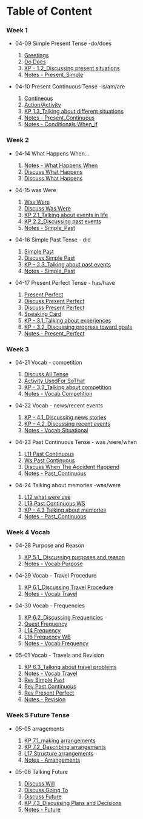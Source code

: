 # Table of Content

### Week 1
- 04-09 Simple Present Tense -do/does
    1. [Greetings](./class/04-09-01%20Greetings.pdf)
    2. [Do Does](./class/04-09-02%20Do%20Does.pdf)
    3. [KP - 1.2_Discussing present situations](./class/04-09-03%20U-2%20K.P%201.2.pdf)
    4. [Notes - Present_Simple](./notes/04-09-01%20do%20does.md)
    
- 04-10  Present Continuous Tense -is/am/are
    1. [Contineous](./class/04-10-01%20Continuous.pdf)
    2. [Action/Activity](./class/04-10-02%20action_activity.pdf)
    3. [KP 1.3_Talking about different situations](./class/04-10-03%20U-2%20KP%201.3.pdf)
    4. [Notes - Present_Continuous](./notes/04-10-01%20Present.md)
    5. [Notes - Conditionals When_if](./notes/04-10-02%20Conditionals.md)

### Week 2 
- 04-14 What Happens When...
    1. [Notes - What Happens When](./notes/04-14-01%20what_happens.md)
    2. [Discuss What Happens](./class/04-14-01%20what_happens.jpg)
    3. [Discuss What Happens](./class/04-14-02%20what_happens.pdf)

- 04-15 was Were
    1. [Was Were](./class/04-15-01%20was_were%20.pdf)
    2. [Discuss Was Were](./class/04-15-02%20was_were.jpg)
    3. [KP 2.1_Talking about events in life](./class/04-15-03%20U-2%20KP%202.1.pdf)
    4. [KP 2.2_Discussing past events](./class/04-15-04%20U-2%20KP%202.2.pdf)
    5. [Notes - Simple_Past](./notes/04-15-01%20SimplePast.md)
  
- 04-16 Simple Past Tense - did
    1. [Simple Past](./class/04-16-01%20SimplePast.pdf)
    2. [Discuss Simple Past](./class/04-16-02%20simple_past.jpg)
    3. [KP - 2.3_Talking about past events](./class/04-16-03%20U-2%20KP%202.3.pdf)
    4. [Notes - Simple_Past](./notes/04-16-01%20SimplePast.md)

- 04-17 Present Perfect Tense - has/have
    1. [Present Perfect](./class/04-17-01%20Present_Perfect.pdf)
    2. [Discuss Present Perfect](./class/04-17-02%20Present%20Perfect_Partner%20Discussion.pdf)
    3. [Discuss Present Perfect](./class/04-17-03%20pesresnt%20Perfect%20Discuss.jpg)
    4. [Speaking Card](./class/04-17-04%20pesresnt%20Perfect%20Speaking%20card.jpg)
    5. [KP - 3.1_Talking about experiences](./class/04-17-05%20U-3%20K.P.%203.1.pdf)
    6. [KP - 3.2_Discussing progress toward goals](./class/04-17-06%20U-3%20K.P.%203.2.pdf)
    7. [Notes - Present_Perfect](./notes/04-17-01%20Present_Perfect.md) 

### Week 3
- 04-21 Vocab - competition
    1. [Discuss All Tense](./class/04-21-01%20Discuss%20using_all%20tenses.jpg)
    2. [Activity UsedFor SoThat](./class/04-21-02%20used_for_so_that.jpg)
    3. [KP - 3.3_Talking about competition](./class/04-21-03%20U-3%20K.P.%203.3.pdf)
    4. [Notes - Vocab Competition](./notes/04-21-01%20Vocab-Competition.md)
    
- 04-22 Vocab - news/recent events
    1. [KP - 4.1_Discussing news stories](./class/04-22-01%20U-4%20K.P%204.1.pdf)
    2. [KP - 4.2_Discussing recent events](./class/04-22-02%20U-4%20K.P%204.2.pdf)
    3. [Notes - Vocab Situational](./notes/04-22-01%20Vocab-Situational.md)

- 04-23 Past Continuous Tense - was /were/when
    1. [L11 Past Continuous](./class/04-23-01%20Lesson%2011%20past_continuous.pdf)
    2. [Ws Past Continuous](./class/04-23-02%20past_continuous_ws.jpg)
    3. [Discuss When The Accident Happend](./class/04-23-03%20when_happened.jpg)
    4. [Notes - Past_Continuous](./notes/04-23-01%20past_continuous.md)

- 04-24 Talking about memories -was/were
    1. [L12 what were use](./class/04-24-01%20Lesson%2012%20what_were.pdf)
    2. [L13 Past Continuous WS](./class/04-24-02%20Lesson%2013%20past_continuous.pdf)
    3. [KP - 4.3 Talking about memories](./class/04-24-03%20U-4%20K.P%204.3.pdf)
    4. [Notes - Past_Continuous](./notes/04-24-01%20past_continuous_memories.md)

### Week 4 Vocab
- 04-28 Purpose and Reason
    1. [KP 5.1_ Discussing purposes and reason](./class/04-28-01%20U-5%20K.P%205.1.pdf)
    2. [Notes - Vocab Purpose](./notes/04-28-01%20Vocab-purpose_reason.md)

- 04-29 Vocab - Travel Procedure
    1. [KP 6.1_Discussing Travel Procedure](./class/04-29-01%20U-6%20K.P%206.1.pdf)
    2. [Notes - Vocab Travel](./notes/04-29-01%20Vocab-Travel.md)

- 04-30 Vocab - Frequencies
    1. [KP 6.2_Discussing Frequencies](./class/04-30-01%20U-6%20K.P%206.2.pdf)
    2. [Quest Frequency](./class/04-30-02%20frequencies.jpg)
    3. [L14 Frequency](./class/04-30-03%20Lesson%2014_H.W.pdf)
    4. [L16 Frequency WB](./class/04-30-04%20Lesson%2016_H.W.pdf)
    5. [Notes - Vocab Frequency](./notes/04-30-01%20Vocab-Frequencies.md)

- 05-01 Vocab - Travels and Revision
    1. [KP 6.3_Talking about travel problems](./class/05-01-01%20U-6%20K.P%206.3.pdf)
    2. [Notes - Vocab Travel](./notes/05-01-01%20Vocab-travel%20Proble.md)
    3. [Rev Simple Past](./class/05-01-02%20simple%20past.jpg)
    4. [Rev Past Continuous](./class/05-01-03%20past%20contineous.jpg)
    5. [Rev Present Perfect](./class/05-01-04%20perfect%20card.jpg)
    6. [Notes - Revision](./notes/05-01-02%20revision.md)

### Week 5 Future Tense
- 05-05 arragements
    1. [KP 7.1_making arrangements](./class/05-05-01%20U-7%20K.P%207.1.pdf)
    2. [KP 7.2_Describing arrangements](./class/05-05-02%20U-7%20K.P%207.2.pdf)
    3. [L17 Structure arrangements](./class/05-05-03%20Lesson%2017_H.W.pdf)
    4. [Notes - Arrangements](./notes/05-05-01%20arrangements.md)

- 05-06 Talking Future
    1. [Discuss Will](./class/05-06-01%20Discuss%20will.jpg)
    2. [Discuss Going To](./class/05-06-02%20Discuss%20going%20to.jpg)
    3. [Discuss Future](./class/05-06-03%20Discuss%20future.jpg)
    4. [KP 7.3_Discussing Plans and Decisions](./class/05-06-04%20U-7%20K.P%207.3.pdf)
    5. [Notes - Future](./notes/05-06-01%20taking%20future.md)